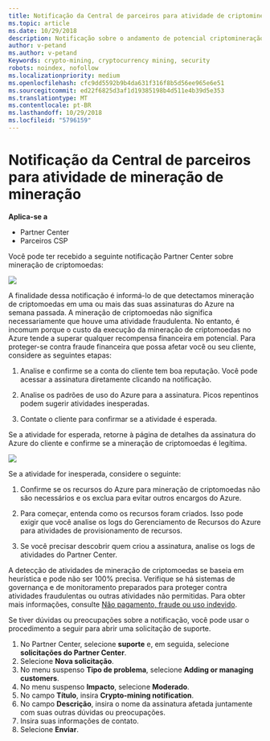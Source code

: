 ```yaml
---
title: Notificação da Central de parceiros para atividade de criptomineração | Partner Center
ms.topic: article
ms.date: 10/29/2018
description: Notificação sobre o andamento de potencial criptomineração.
author: v-petand
ms.author: v-petand
Keywords: crypto-mining, cryptocurrency mining, security
robots: noindex, nofollow
ms.localizationpriority: medium
ms.openlocfilehash: cfc9dd5592b9b4da631f316f8b5d56ee965e6e51
ms.sourcegitcommit: ed22f6825d3af1d19385198b4d511e4b39d5e353
ms.translationtype: MT
ms.contentlocale: pt-BR
ms.lasthandoff: 10/29/2018
ms.locfileid: "5796159"
---
```

# <a name="partner-center-notification-for-cryptocurrency-mining-activity"></a>Notificação da Central de parceiros para atividade de mineração de mineração

**Aplica-se a**

-  Partner Center
-  Parceiros CSP

Você pode ter recebido a seguinte notificação Partner Center sobre mineração de criptomoedas:
 
![](images/crypto1.png)

A finalidade dessa notificação é informá-lo de que detectamos mineração de criptomoedas em uma ou mais das suas assinaturas do Azure na semana passada. A mineração de criptomoedas não significa necessariamente que houve uma atividade fraudulenta. No entanto, é incomum porque o custo da execução da mineração de criptomoedas no Azure tende a superar qualquer recompensa financeira em potencial. Para proteger-se contra fraude financeira que possa afetar você ou seu cliente, considere as seguintes etapas:

1.  Analise e confirme se a conta do cliente tem boa reputação. Você pode acessar a assinatura diretamente clicando na notificação.

2.  Analise os padrões de uso do Azure para a assinatura. Picos repentinos podem sugerir atividades inesperadas.

3.  Contate o cliente para confirmar se a atividade é esperada.

Se a atividade for esperada, retorne à página de detalhes da assinatura do Azure do cliente e confirme se a mineração de criptomoedas é legítima. 


![](images/crypto2.png)

Se a atividade for inesperada, considere o seguinte:

1.  Confirme se os recursos do Azure para mineração de criptomoedas não são necessários e os exclua para evitar outros encargos do Azure.

2.  Para começar, entenda como os recursos foram criados. Isso pode exigir que você analise os logs do Gerenciamento de Recursos do Azure para atividades de provisionamento de recursos.

3.  Se você precisar descobrir quem criou a assinatura, analise os logs de atividades do Partner Center.

A detecção de atividades de mineração de criptomoedas se baseia em heurística e pode não ser 100% precisa. Verifique se há sistemas de governança e de monitoramento preparados para proteger contra atividades fraudulentas ou outras atividades não permitidas. Para obter mais informações, consulte [Não pagamento, fraude ou uso indevido](https://docs.microsoft.com/partner-center/non-payment--fraud--or-misuse).

Se tiver dúvidas ou preocupações sobre a notificação, você pode usar o procedimento a seguir para abrir uma solicitação de suporte.

1.  No Partner Center, selecione **suporte** e, em seguida, selecione **solicitações do Partner Center**.
3.  Selecione **Nova solicitação**. 
4.  No menu suspenso **Tipo de problema**, selecione **Adding or managing customers**.
5.  No menu suspenso **Impacto**, selecione **Moderado**.
6.  No campo **Título**, insira **Crypto-mining notification**.
7.  No campo **Descrição**, insira o nome da assinatura afetada juntamente com suas outras dúvidas ou preocupações. 
8.  Insira suas informações de contato.
9.  Selecione **Enviar**.



